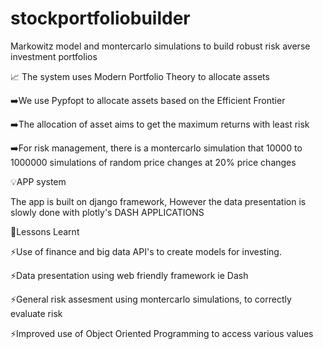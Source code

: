 # stockportfoliobuilder
Markowitz model and montercarlo simulations to build robust risk averse investment portfolios

📈 The system uses Modern Portfolio Theory to allocate assets

➡️We use Pypfopt to allocate assets based on the Efficient Frontier

➡️The allocation of asset aims to get the maximum returns with least risk

➡️For risk management, there is a montercarlo simulation that 10000 to 1000000 simulations of random price changes at 20% price changes

💡APP system

The app is built on django framework, However the data presentation is slowly done with plotly's DASH APPLICATIONS

📝Lessons Learnt

⚡️Use of finance and big data API's to create models for investing.

⚡️Data presentation using web friendly framework ie Dash

⚡️General risk assesment using montercarlo simulations, to correctly evaluate risk

⚡Improved use of Object Oriented Programming to access various values
